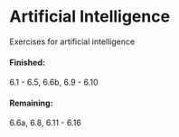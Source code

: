 # Artificial Intelligence
Exercises for artificial intelligence

#### Finished:
6.1 - 6.5, 6.6b, 6.9 - 6.10

#### Remaining:
6.6a, 6.8, 6.11 - 6.16